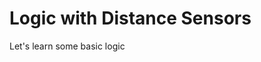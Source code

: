# Logic with Distance Sensors

Let's learn some basic logic 
<!--stackedit_data:
eyJoaXN0b3J5IjpbLTEzNTkyNzkwOTAsMTE2NDA0MTgwNSw4MT
c4OTU2MjVdfQ==
-->